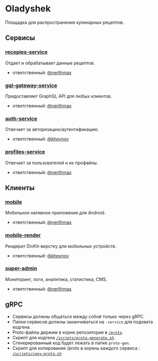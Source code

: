 # Oladyshek

Площадка для распространения кулинарных рецептов.

## Сервисы

### [recepies-service](https://github.com/nerlihmax/oladyshek/tree/main/recepies-service)

Отдает и обрабатывает данные рецептов.

-   ответственный: [@nerlihmax](https://github.com/nerlihmax)

### [gql-gateway-service](https://github.com/nerlihmax/oladyshek/tree/main/gql-gateway-service)

Предоставляет GraphQL API для любых клиентов.

-   ответственный: [@nerlihmax](https://github.com/nerlihmax)

### [auth-service](https://github.com/nerlihmax/oladyshek/tree/main/auth-service)

Отвечает за авторизацию/аутентификацию.

-   ответственный: [@kheynov](https://github.com/kheynov)

### [profiles-service](https://github.com/nerlihmax/oladyshek/tree/main/profiles-service)

Отвечает за пользователей и их профайлы.

-   ответственный: [@nerlihmax](https://github.com/nerlihmax)

## Клиенты

### [mobile](https://github.com/nerlihmax/oladyshek/tree/main/mobile)

Мобильное нативное приложения для Android.

-   ответственный: [@nerlihmax](https://github.com/nerlihmax)

### [mobile-render](https://github.com/nerlihmax/oladyshek/tree/main/mobile-render)

Рендерит DivKit-верстку для мобильных устройств.

-   ответственный: [@kheynov](https://github.com/kheynov)

### [super-admin](https://github.com/nerlihmax/oladyshek/tree/main/super-admin)

Мониторинг, логи, аналитика, статистика, CMS.

-   ответственный: [@nerlihmax](https://github.com/nerlihmax)

## gRPC

-   Сервисы должны общаться между собой только через gRPC.
-   Папки сервисов должны заканчиваться на `-service` для подхвата кодгена.
-   Proto-файлы держим в корне репозитория в [`/proto`](https://github.com/nerlihmax/oladyshek/tree/main/proto).
-   Скрипт для кодгена [`/scripts/proto-generate.sh`](https://github.com/nerlihmax/oladyshek/tree/main/scripts/proto-generate.sh).
-   Сгенерированный код будет лежать в папке `proto-gen`.
-   Скрипт для копирования /proto в корень каждого сервиса : [`/scripts/copy-proto.sh`](https://github.com/nerlihmax/oladyshek/tree/main/scripts/copy-proto.sh)

